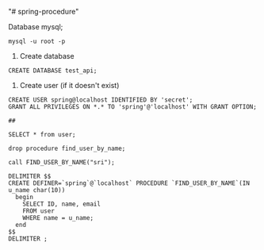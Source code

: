 "# spring-procedure" 

Database mysql;
```
mysql -u root -p
```

1. Create database
```
CREATE DATABASE test_api;
```
1. Create user (if it doesn't exist)
```
CREATE USER spring@localhost IDENTIFIED BY 'secret';
GRANT ALL PRIVILEGES ON *.* TO 'spring'@'localhost' WITH GRANT OPTION;

##

SELECT * from user;

drop procedure find_user_by_name;

call FIND_USER_BY_NAME("sri");

DELIMITER $$
CREATE DEFINER=`spring`@`localhost` PROCEDURE `FIND_USER_BY_NAME`(IN u_name char(10))
  begin
    SELECT ID, name, email
    FROM user
    WHERE name = u_name;
  end
$$
DELIMITER ;